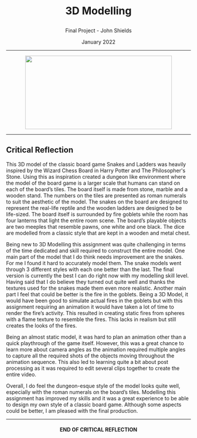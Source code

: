 <p style="font-size:200%;" align="center"><b>3D Modelling</b></p>
<p align="center">Final Project - John Shields</h3>
<p align="center">January 2022</h3>

***

<p align="center">
  <img width="400" height="200"
  src="https://user-images.githubusercontent.com/26766163/148827276-ee6795bb-163d-4c53-b75b-b0958784c2bf.jpg">
</p>

***

## Critical Reflection
This 3D model of the classic board game Snakes and Ladders was heavily inspired by the Wizard Chess Board in Harry Potter and The Philosopher's Stone. Using this as inspiration created a dungeon like environment where the model of the board game is a larger scale that humans can stand on each of the board’s tiles. The board itself is made from stone, marble and a wooden stand. The numbers on the tiles are presented as roman numerals to suit the aesthetic of the model. The snakes on the board are designed to represent the real-life reptile and the wooden ladders are designed to be life-sized. The board itself is surrounded by fire goblets while the room has four lanterns that light the entire room scene. The board’s playable objects are two meeples that resemble pawns, one white and one black. The dice are modelled from a classic style that are kept in a wooden and metal chest.

Being new to 3D Modelling this assignment was quite challenging in terms of the time dedicated and skill required to construct the entire model. One main part of the model that I do think needs improvement are the snakes. For me I found it hard to accurately model them. The snake models went through 3 different styles with each one better than the last. The final version is currently the best I can do right now with my modelling skill level. Having said that I do believe they turned out quite well and thanks the textures used for the snakes made them even more realistic. Another main part I feel that could be better is the fire in the goblets. Being a 3D Model, it would have been good to simulate actual fires in the goblets but with this assignment requiring an animation it would have taken a lot of time to render the fire’s activity. This resulted in creating static fires from spheres with a flame texture to resemble the fires. This lacks in realism but still creates the looks of the fires.

Being an almost static model, it was hard to plan an animation other than a quick playthrough of the game itself. However, this was a great chance to learn more about camera angles as the animation required multiple angles to capture all the required shots of the objects moving throughout the animation sequence. This also led to learning quite a bit about post processing as it was required to edit several clips together to create the entire video.

Overall, I do feel the dungeon-esque style of the model looks quite well, especially with the roman numerals on the board’s tiles. Modelling this assignment has improved my skills and it was a great experience to be able to design my own style of a classic board game. Although some aspects could be better, I am pleased with the final production.


***

<h4 align="center">END OF CRITICAL REFLECTION</h3>
